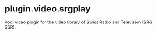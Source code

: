 # plugin.video.srgplay
Kodi video plugin for the video library of Swiss Radio and Television (SRG SSR).
